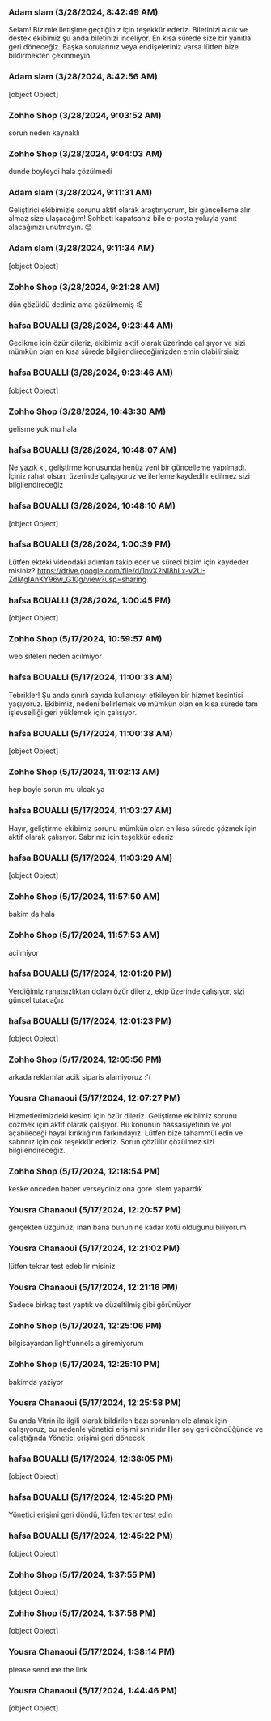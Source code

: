 ### Adam slam (3/28/2024, 8:42:49 AM)

Selam! Bizimle iletişime geçtiğiniz için teşekkür ederiz. Biletinizi aldık ve destek ekibimiz şu anda biletinizi inceliyor. En kısa sürede size bir yanıtla geri döneceğiz. Başka sorularınız veya endişeleriniz varsa lütfen bize bildirmekten çekinmeyin.

### Adam slam (3/28/2024, 8:42:56 AM)

[object Object]

### Zohho Shop (3/28/2024, 9:03:52 AM)

sorun neden kaynaklı

### Zohho Shop (3/28/2024, 9:04:03 AM)

dunde boyleydi hala çözülmedi

### Adam slam (3/28/2024, 9:11:31 AM)

Geliştirici ekibimizle sorunu aktif olarak araştırıyorum, bir güncelleme alır almaz size ulaşacağım! Sohbeti kapatsanız bile e-posta yoluyla yanıt alacağınızı unutmayın. 😊

### Adam slam (3/28/2024, 9:11:34 AM)

[object Object]

### Zohho Shop (3/28/2024, 9:21:28 AM)

dün çözüldü dediniz ama çözülmemiş :S

### hafsa BOUALLI (3/28/2024, 9:23:44 AM)

Gecikme için özür dileriz, ekibimiz aktif olarak üzerinde çalışıyor ve sizi mümkün olan en kısa sürede bilgilendireceğimizden emin olabilirsiniz

### hafsa BOUALLI (3/28/2024, 9:23:46 AM)

[object Object]

### Zohho Shop (3/28/2024, 10:43:30 AM)

gelisme yok mu hala

### hafsa BOUALLI (3/28/2024, 10:48:07 AM)

Ne yazık ki, geliştirme konusunda henüz yeni bir güncelleme yapılmadı. İçiniz rahat olsun, üzerinde çalışıyoruz ve ilerleme kaydedilir edilmez sizi bilgilendireceğiz

### hafsa BOUALLI (3/28/2024, 10:48:10 AM)

[object Object]

### hafsa BOUALLI (3/28/2024, 1:00:39 PM)

Lütfen ekteki videodaki adımları takip eder ve süreci bizim için kaydeder misiniz? 
https://drive.google.com/file/d/1nvX2NI8hLx-v2U-ZdMgIAnKY96w_G10g/view?usp=sharing

### hafsa BOUALLI (3/28/2024, 1:00:45 PM)

[object Object]

### Zohho Shop (5/17/2024, 10:59:57 AM)

web siteleri neden acilmiyor

### hafsa BOUALLI (5/17/2024, 11:00:33 AM)

Tebrikler!
Şu anda sınırlı sayıda kullanıcıyı etkileyen bir hizmet kesintisi yaşıyoruz. Ekibimiz, nedeni belirlemek ve mümkün olan en kısa sürede tam işlevselliği geri yüklemek için çalışıyor.

### hafsa BOUALLI (5/17/2024, 11:00:38 AM)

[object Object]

### Zohho Shop (5/17/2024, 11:02:13 AM)

hep boyle sorun mu ulcak ya

### hafsa BOUALLI (5/17/2024, 11:03:27 AM)

Hayır, geliştirme ekibimiz sorunu mümkün olan en kısa sürede çözmek için aktif olarak çalışıyor. Sabrınız için teşekkür ederiz

### hafsa BOUALLI (5/17/2024, 11:03:29 AM)

[object Object]

### Zohho Shop (5/17/2024, 11:57:50 AM)

bakim da hala

### Zohho Shop (5/17/2024, 11:57:53 AM)

acilmiyor

### hafsa BOUALLI (5/17/2024, 12:01:20 PM)

Verdiğimiz rahatsızlıktan dolayı özür dileriz, ekip üzerinde çalışıyor, sizi güncel tutacağız

### hafsa BOUALLI (5/17/2024, 12:01:23 PM)

[object Object]

### Zohho Shop (5/17/2024, 12:05:56 PM)

arkada reklamlar acik siparis alamiyoruz :'(

### Yousra Chanaoui (5/17/2024, 12:07:27 PM)

Hizmetlerimizdeki kesinti için özür dileriz. Geliştirme ekibimiz sorunu çözmek için aktif olarak çalışıyor. Bu konunun hassasiyetinin ve yol açabileceği hayal kırıklığının farkındayız. Lütfen bize tahammül edin ve sabrınız için çok teşekkür ederiz. Sorun çözülür çözülmez sizi bilgilendireceğiz.

### Zohho Shop (5/17/2024, 12:18:54 PM)

keske onceden haber verseydiniz ona gore islem yapardık

### Yousra Chanaoui (5/17/2024, 12:20:57 PM)

gerçekten üzgünüz, inan bana bunun ne kadar kötü olduğunu biliyorum

### Yousra Chanaoui (5/17/2024, 12:21:02 PM)

lütfen tekrar test edebilir misiniz

### Yousra Chanaoui (5/17/2024, 12:21:16 PM)

Sadece birkaç test yaptık ve düzeltilmiş gibi görünüyor

### Zohho Shop (5/17/2024, 12:25:06 PM)

bilgisayardan lightfunnels a  giremiyorum

### Zohho Shop (5/17/2024, 12:25:10 PM)

bakimda yaziyor

### Yousra Chanaoui (5/17/2024, 12:25:58 PM)

Şu anda Vitrin ile ilgili olarak bildirilen bazı sorunları ele almak için çalışıyoruz, bu nedenle yönetici erişimi sınırlıdır
Her şey geri döndüğünde ve çalıştığında
Yönetici erişimi geri dönecek

### hafsa BOUALLI (5/17/2024, 12:38:05 PM)

[object Object]

### hafsa BOUALLI (5/17/2024, 12:45:20 PM)

Yönetici erişimi geri döndü, lütfen tekrar test edin

### hafsa BOUALLI (5/17/2024, 12:45:22 PM)

[object Object]

### Zohho Shop (5/17/2024, 1:37:55 PM)

[object Object]

### Zohho Shop (5/17/2024, 1:37:58 PM)

[object Object]

### Yousra Chanaoui (5/17/2024, 1:38:14 PM)

please send me the link

### Yousra Chanaoui (5/17/2024, 1:44:46 PM)

[object Object]
